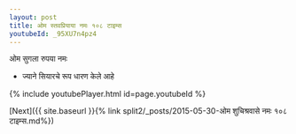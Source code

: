 ```yaml
---
layout: post
title: ओम स्तवप्रियाया नमः १०८ टाइम्स
youtubeId: _95XU7n4pz4
---
```

 
 
 ओम सुगला रुपया नमः  
 
 -  ज्याने सियारचे रूप धारण केले आहे 
 
  
 
  
 
 
 
 
 
 


{% include youtubePlayer.html id=page.youtubeId %}
 
[Next]({{ site.baseurl }}{% link  split2/_posts/2015-05-30-ओम शुचिश्रवासे नमः १०८ टाइम्स.md%})
 
